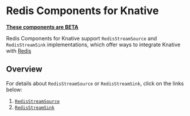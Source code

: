 # Redis Components for Knative

**[These components are BETA](https://github.com/knative/community/tree/main/mechanics/MATURITY-LEVELS.md)**

Redis Components for Knative support `RedisStreamSource` and `RedisStreamSink`
implementations, which offer ways to integrate Knative with
[Redis](https://redis.io)

## Overview

For details about `RedisStreamSource` or `RedisStreamSink`, click on the links
below:

1. [`RedisStreamSource`](config/source)
1. [`RedisStreamSink`](config/sink)
